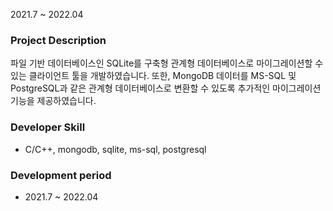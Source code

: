 2021.7 ~ 2022.04

### Project Description

파일 기반 데이터베이스인 SQLite를 구축형 관계형 데이터베이스로 마이그레이션할 수 있는 클라이언트 툴을 개발하였습니다. 또한, MongoDB 데이터를 MS-SQL 및 PostgreSQL과 같은 관계형 데이터베이스로 변환할 수 있도록 추가적인 마이그레이션 기능을 제공하였습니다.

### Developer Skill

- C/C++, mongodb, sqlite, ms-sql, postgresql

### Development period

- 2021.7 ~ 2022.04
